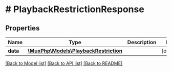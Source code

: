 # # PlaybackRestrictionResponse

## Properties

Name | Type | Description | Notes
------------ | ------------- | ------------- | -------------
**data** | [**\MuxPhp\Models\PlaybackRestriction**](PlaybackRestriction.md) |  | [optional]

[[Back to Model list]](../../README.md#models) [[Back to API list]](../../README.md#endpoints) [[Back to README]](../../README.md)
